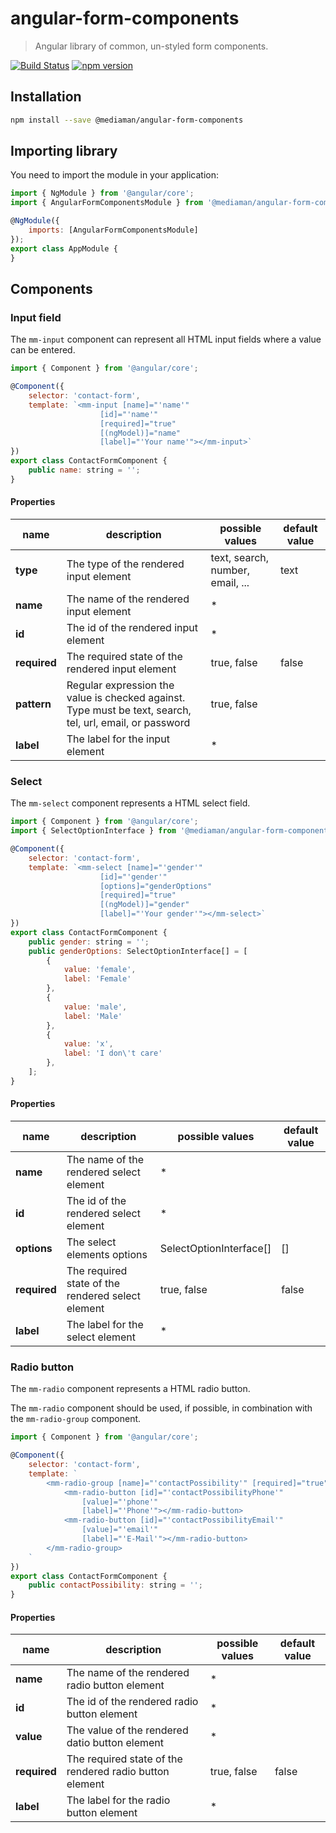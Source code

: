 # angular-form-components

> Angular library of common, un-styled form components.

[![Build Status](https://travis-ci.org/mediamanDE/angular-form-components.svg?branch=master)](https://travis-ci.org/mediamanDE/angular-form-components)
[![npm version](https://badge.fury.io/js/%40mediaman%2Fangular-form-components.svg)](https://badge.fury.io/js/%40mediaman%2Fangular-form-components)

## Installation

```bash
npm install --save @mediaman/angular-form-components
```

## Importing library

You need to import the module in your application:

```javascript
import { NgModule } from '@angular/core';
import { AngularFormComponentsModule } from '@mediaman/angular-form-components';

@NgModule({
    imports: [AngularFormComponentsModule]
});
export class AppModule {
}
```

## Components

### Input field

The `mm-input` component can represent all HTML input fields where a value can be entered.

```javascript
import { Component } from '@angular/core';

@Component({
    selector: 'contact-form',
    template: `<mm-input [name]="'name'"
                    [id]="'name'"
                    [required]="true"
                    [(ngModel)]="name"
                    [label]="'Your name'"></mm-input>`
})
export class ContactFormComponent {
    public name: string = '';
}
```

#### Properties

| **name** | description | possible values | default value |
|----------|-------------|-----------------|---------------|
| **type** | The type of the rendered input element | text, search, number, email, ... | text |
| **name** | The name of the rendered input element | * ||
| **id** | The id of the rendered input element | * ||
| **required** | The required state of the rendered input element | true, false | false |
| **pattern** | Regular expression the value is checked against. Type must be text, search, tel, url, email, or password | true, false ||
| **label** | The label for the input element | * ||

### Select

The `mm-select` component represents a HTML select field.

```javascript
import { Component } from '@angular/core';
import { SelectOptionInterface } from '@mediaman/angular-form-components';

@Component({
    selector: 'contact-form',
    template: `<mm-select [name]="'gender'"
                    [id]="'gender'"
                    [options]="genderOptions"
                    [required]="true"
                    [(ngModel)]="gender"
                    [label]="'Your gender'"></mm-select>`
})
export class ContactFormComponent {
    public gender: string = '';
    public genderOptions: SelectOptionInterface[] = [
        {
            value: 'female',
            label: 'Female'
        },
        {
            value: 'male',
            label: 'Male'
        },
        {
            value: 'x',
            label: 'I don\'t care'
        },
    ];
}
```

#### Properties

| **name** | description | possible values | default value |
|----------|-------------|-----------------|---------------|
| **name** | The name of the rendered select element | * ||
| **id** | The id of the rendered select element | * ||
| **options** | The select elements options | SelectOptionInterface[] | [] |
| **required** | The required state of the rendered select element | true, false | false |
| **label** | The label for the select element | * ||

### Radio button

The `mm-radio` component represents a HTML radio button.

The `mm-radio` component should be used, if possible, in combination with the `mm-radio-group` component.

```javascript
import { Component } from '@angular/core';

@Component({
    selector: 'contact-form',
    template: `
        <mm-radio-group [name]="'contactPossibility'" [required]="true" [(ngModel)]="contactPossibility">
            <mm-radio-button [id]="'contactPossibilityPhone'"
                [value]="'phone'"
                [label]="'Phone'"></mm-radio-button>
            <mm-radio-button [id]="'contactPossibilityEmail'"
                [value]="'email'"
                [label]="'E-Mail'"></mm-radio-button>
        </mm-radio-group>
    `
})
export class ContactFormComponent {
    public contactPossibility: string = '';
}
```

#### Properties

| **name** | description | possible values | default value |
|----------|-------------|-----------------|---------------|
| **name** | The name of the rendered radio button element | * ||
| **id** | The id of the rendered radio button element | * ||
| **value** | The value of the rendered datio button element | * ||
| **required** | The required state of the rendered radio button element | true, false | false |
| **label** | The label for the radio button element | * ||
